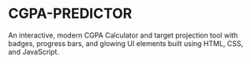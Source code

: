 # CGPA-PREDICTOR
An interactive, modern CGPA Calculator and target projection tool with badges, progress bars, and glowing UI elements built using HTML, CSS, and JavaScript.
